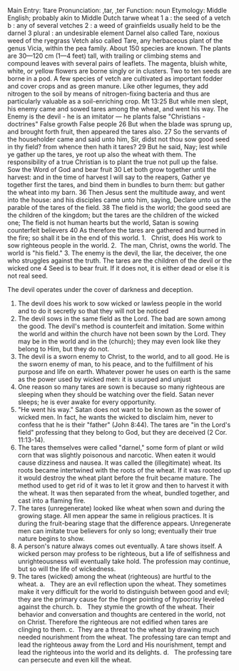 Main Entry: 1tare
Pronunciation: ‚tar, ‚ter
Function: noun
Etymology: Middle English; probably akin to Middle Dutch tarwe wheat
1 a : the seed of a vetch b : any of several vetches 
2 : a weed of grainfields usually held to be the darnel
3 plural : an undesirable element
Darnel also called Tare, noxious weed of the ryegrass
Vetch also called Tare, any herbaceous plant of the genus Vicia, within the pea family. About 150 species are known. The plants are 30&mdash;120 cm (1&mdash;4 feet) tall, with trailing or climbing stems and compound leaves with several pairs of leaflets. The magenta, bluish white, white, or yellow flowers are borne singly or in clusters. Two to ten seeds are borne in a pod. A few species of vetch are cultivated as important fodder and cover crops and as green manure. Like other legumes, they add nitrogen to the soil by means of nitrogen-fixing bacteria and thus are particularly valuable as a soil-enriching crop. 
Mt 13:25 But while men slept, his enemy came and sowed tares among the wheat, and went his way.
The Enemy is the devil - he is an imitator &mdash; he plants false &quot;Christians - doctrines"
False growth
False people
26 But when the blade was sprung up, and brought forth fruit, then appeared the tares also.
27 So the servants of the householder came and said unto him, Sir, didst not thou sow good seed in thy field? from whence then hath it tares?
29 But he said, Nay; lest while ye gather up the tares, ye root up also the wheat with them.
The responsibility of a true Christian is to plant the true not pull up the false.
Sow the Word of God and bear fruit
30 Let both grow together until the harvest: and in the time of harvest I will say to the reapers, Gather ye together first the tares, and bind them in bundles to burn them: but gather the wheat into my barn.
36 Then Jesus sent the multitude away, and went into the house: and his disciples came unto him, saying, Declare unto us the parable of the tares of the field.
38 The field is the world; the good seed are the children of the kingdom; but the tares are the children of the wicked one;
The field is not human hearts but the world, Satan is sowing counterfeit believers
40 As therefore the tares are gathered and burned in the fire; so shall it be in the end of this world.
1.   Christ, does His work to sow righteous people in the world.
2.  The man, Christ, owns the world. The world is "his field."
3. The enemy is the devil, the liar, the deceiver, the one who struggles against the truth. The tares are the children of the devil or the wicked one 
4 Seed is to bear fruit. If it does not, it is either dead or else it is not real seed.



The devil operates under the cover of darkness and deception.
1. The devil does his work to sow wicked or lawless people in the world and to do it secretly so that they will not be noticed  
2. The devil sows in the same field as the Lord. The bad are sown among the good. The devil's method is counterfeit and imitation. Some within the world and within the church have not been sown by the Lord. They may be in the world and in the (church); they may even look like they belong to Him, but they do not.
3. The devil is a sworn enemy to Christ, to the world, and to all good. He is the sworn enemy of man, to his peace, and to the fulfillment of his purpose and life on earth. Whatever power he uses on earth is the same as the power used by wicked men: it is usurped and unjust 
4. One reason so many tares are sown is because so many righteous are sleeping when they should be watching over the field. Satan never sleeps; he is ever awake for every opportunity.
5. "He went his way." Satan does not want to be known as the sower of wicked men. In fact, he wants the wicked to disclaim him, never to confess that he is their "father" (John 8:44). The tares are "in the Lord's field" professing that they belong to God, but they are deceived (2 Cor. 11:13-14).
6. The tares themselves were called "darnel," some form of plant or wild corn that was slightly poisonous and narcotic. When eaten it would cause dizziness and nausea. It was called the (illegitimate) wheat. Its roots became intertwined with the roots of the wheat. If it was rooted up it would destroy the wheat plant before the fruit became mature. The method used to get rid of it was to let it grow and then to harvest it with the wheat. It was then separated from the wheat, bundled together, and cast into a flaming fire.
7. The tares (unregenerate) looked like wheat when sown and during the growing stage. All men appear the same in religious practices. It is during the fruit-bearing stage that the difference appears. Unregenerate men can imitate true believers for only so long; eventually their true nature begins to show.
8. A person's nature always comes out eventually. A tare shows itself. A wicked person may profess to be righteous, but a life of selfishness and unrighteousness will eventually take hold. The profession may continue, but so will the life of wickedness.
 9. The tares (wicked) among the wheat (righteous) are hurtful to the wheat.
a.   They are an evil reflection upon the wheat. They sometimes make it very difficult for the world to distinguish between good and evil; they are the primary cause for the finger pointing of hypocrisy leveled against the church.
b.   They stymie the growth of the wheat. Their behavior and conversation and thoughts are centered in the world, not on Christ. Therefore the righteous are not edified when tares are clinging to them.
c.  They are a threat to the wheat by drawing much needed nourishment from the wheat. The professing tare can tempt and lead the righteous away from the Lord and His nourishment, tempt and lead the righteous into the world and its delights.
d.   The professing tare can persecute and even kill the wheat.
